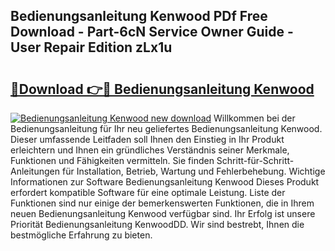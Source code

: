 ## Bedienungsanleitung Kenwood PDf Free Download - Part-6cN Service Owner Guide - User Repair Edition zLx1u

# <h2><a href="http://df22qz.blite.top/?on=Bedienungsanleitung+Kenwood">🔗Download 👉🔴 Bedienungsanleitung Kenwood</a></h2>

[![Bedienungsanleitung Kenwood new download](https://i.imgur.com/lujVjoI.png)](http://df22qz.blite.top/?on=Bedienungsanleitung+Kenwood)
Willkommen bei der Bedienungsanleitung für Ihr neu geliefertes Bedienungsanleitung Kenwood. Dieser umfassende Leitfaden soll Ihnen den Einstieg in Ihr Produkt erleichtern und Ihnen ein gründliches Verständnis seiner Merkmale, Funktionen und Fähigkeiten vermitteln. Sie finden Schritt-für-Schritt-Anleitungen für Installation, Betrieb, Wartung und Fehlerbehebung. Wichtige Informationen zur Software Bedienungsanleitung Kenwood Dieses Produkt erfordert kompatible Software für eine optimale Leistung. Liste der Funktionen sind nur einige der bemerkenswerten Funktionen, die in Ihrem neuen Bedienungsanleitung Kenwood verfügbar sind. Ihr Erfolg ist unsere Priorität Bedienungsanleitung KenwoodDD. Wir sind bestrebt, Ihnen die bestmögliche Erfahrung zu bieten.
